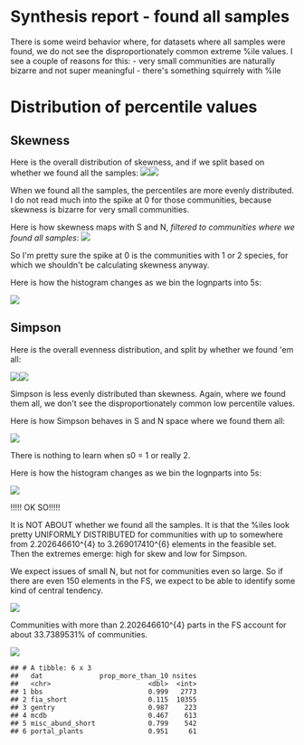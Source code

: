 Synthesis report - found all samples
================

There is some weird behavior where, for datasets where all samples were found, we do not see the disproportionately common extreme %ile values. I see a couple of reasons for this: - very small communities are naturally bizarre and not super meaningful - there's something squirrely with %ile

Distribution of percentile values
=================================

Skewness
--------

Here is the overall distribution of skewness, and if we split based on whether we found all the samples: ![](found_all_files/figure-markdown_github/skew%20percentiles-1.png)![](found_all_files/figure-markdown_github/skew%20percentiles-2.png)

When we found all the samples, the percentiles are more evenly distributed. I do not read much into the spike at 0 for those communities, because skewness is bizarre for very small communities.

Here is how skewness maps with S and N, *filtered to communities where we found all samples*: ![](found_all_files/figure-markdown_github/skew%20v%20s%20and%20n-1.png)

So I'm pretty sure the spike at 0 is the communities with 1 or 2 species, for which we shouldn't be calculating skewness anyway.

Here is how the histogram changes as we bin the lognparts into 5s:

![](found_all_files/figure-markdown_github/binned%20nparts-1.png)

Simpson
-------

Here is the overall evenness distribution, and split by whether we found 'em all:

![](found_all_files/figure-markdown_github/simpson%20percentiles-1.png)![](found_all_files/figure-markdown_github/simpson%20percentiles-2.png)

Simpson is less evenly distributed than skewness. Again, where we found them all, we don't see the disproportionately common low percentile values.

Here is how Simpson behaves in S and N space where we found them all:

![](found_all_files/figure-markdown_github/even%20v%20s%20and%20n-1.png)

There is nothing to learn when s0 = 1 or really 2.

Here is how the histogram changes as we bin the lognparts into 5s:

![](found_all_files/figure-markdown_github/binned%20nparts%20even-1.png)

!!!!! OK SO!!!!!

It is NOT ABOUT whether we found all the samples. It is that the %iles look pretty UNIFORMLY DISTRIBUTED for communities with up to somewhere from 2.202646610^{4} to 3.269017410^{6} elements in the feasible set. Then the extremes emerge: high for skew and low for Simpson.

We expect issues of small N, but not for communities even so large. So if there are even 150 elements in the FS, we expect to be able to identify some kind of central tendency.

![](found_all_files/figure-markdown_github/nparts%20classification-1.png)

Communities with more than 2.202646610^{4} parts in the FS account for about 33.7389531% of communities.

![](found_all_files/figure-markdown_github/nparts%20by%20dat-1.png)

    ## # A tibble: 6 x 3
    ##   dat              prop_more_than_10 nsites
    ##   <chr>                        <dbl>  <int>
    ## 1 bbs                          0.999   2773
    ## 2 fia_short                    0.115  10355
    ## 3 gentry                       0.987    223
    ## 4 mcdb                         0.467    613
    ## 5 misc_abund_short             0.799    542
    ## 6 portal_plants                0.951     61
